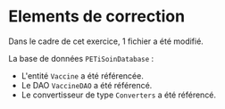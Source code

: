 # Elements de correction

Dans le cadre de cet exercice, 1 fichier a été modifié.

La base de données `PETiSoinDatabase` :

* L'entité `Vaccine` a été référencée.
* Le DAO `VaccineDAO` a été référencé.
* Le convertisseur de type `Converters` a été référencé.
